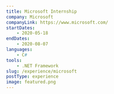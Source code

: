 ```yaml
---
title: Microsoft Internship
company: Microsoft
companyLink: https://www.microsoft.com/
startDates:
    - 2020-05-18
endDates:
    - 2020-08-07
languages:
    - C#
tools:
    - .NET Framework
slug: /experience/microsoft
postType: experience
image: featured.png
---
```

